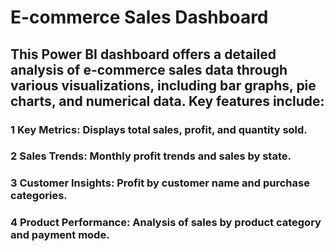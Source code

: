 # E-commerce Sales Dashboard



## This Power BI dashboard offers a detailed analysis of e-commerce sales data through various visualizations, including bar graphs, pie charts, and numerical data. Key features include:

### 1 Key Metrics: Displays total sales, profit, and quantity sold.
### 2 Sales Trends: Monthly profit trends and sales by state.
### 3 Customer Insights: Profit by customer name and purchase categories.
### 4 Product Performance: Analysis of sales by product category and payment mode.
